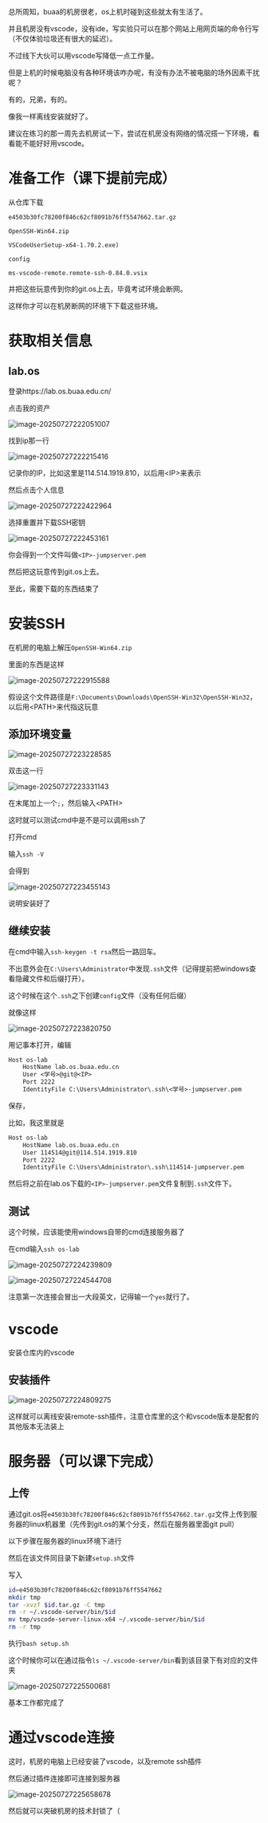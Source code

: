 总所周知，buaa的机房很老，os上机时碰到这些就太有生活了。

并且机房没有vscode，没有ide，写实验只可以在那个网站上用网页端的命令行写（不仅体验垃圾还有很大的延迟）。

不过线下大伙可以用vscode写降低一点工作量。

但是上机的时候电脑没有各种环境该咋办呢，有没有办法不被电脑的场外因素干扰呢？



有的，兄弟，有的。

像我一样离线安装就好了。

建议在练习的那一周先去机房试一下，尝试在机房没有网络的情况搭一下环境，看看能不能好好用vscode。







# 准备工作（课下提前完成）

从仓库下载

`e4503b30fc78200f846c62cf8091b76ff5547662.tar.gz` 

`OpenSSH-Win64.zip`

`VSCodeUserSetup-x64-1.70.2.exe)`

`config`

`ms-vscode-remote.remote-ssh-0.84.0.vsix`

并把这些玩意传到你的git.os上去，毕竟考试环境会断网。

这样你才可以在机房断网的环境下下载这些环境。

# 获取相关信息

## lab.os

登录https://lab.os.buaa.edu.cn/

点击我的资产

![image-20250727222051007](F:\Documents\Workspace\Os\新建文件夹\img\image-20250727222051007.png)

找到ip那一行

![image-20250727222215416](F:\Documents\Workspace\Os\新建文件夹\img\image-20250727222215416.png)

记录你的IP，比如这里是114.514.1919.810，以后用\<IP\>来表示





然后点击个人信息

![image-20250727222422964](F:\Documents\Workspace\Os\新建文件夹\img\image-20250727222422964.png)

选择重置并下载SSH密钥

![image-20250727222453161](F:\Documents\Workspace\Os\新建文件夹\img\image-20250727222453161.png)

你会得到一个文件叫做`<IP>-jumpserver.pem`

然后把这玩意传到git.os上去。



至此，需要下载的东西结束了



# 安装SSH

在机房的电脑上解压`OpenSSH-Win64.zip`

里面的东西是这样

![image-20250727222915588](F:\Documents\Workspace\Os\新建文件夹\img\image-20250727222915588.png)

假设这个文件路径是`F:\Documents\Downloads\OpenSSH-Win32\OpenSSH-Win32`，以后用\<PATH\>来代指这玩意

## 添加环境变量

![image-20250727223228585](F:\Documents\Workspace\Os\新建文件夹\img\image-20250727223228585.png)

双击这一行

![image-20250727223331143](F:\Documents\Workspace\Os\新建文件夹\img\image-20250727223331143.png)

在末尾加上一个`;`，然后输入\<PATH\>

这时就可以测试cmd中是不是可以调用ssh了

打开cmd

输入`ssh -V`

会得到

![image-20250727223455143](F:\Documents\Workspace\Os\新建文件夹\image-20250727223455143.png)

说明安装好了

## 继续安装

在cmd中输入`ssh-keygen -t rsa`然后一路回车。

不出意外会在`C:\Users\Administrator`中发现`.ssh`文件（记得提前把windows查看隐藏文件和后缀打开）。

这个时候在这个`.ssh`之下创建`config`文件（没有任何后缀）

就像这样

![image-20250727223820750](F:\Documents\Workspace\Os\新建文件夹\img\image-20250727223820750.png)

用记事本打开，编辑

```txt
Host os-lab
    HostName lab.os.buaa.edu.cn
    User <学号>@git@<IP>
    Port 2222
    IdentityFile C:\Users\Administrator\.ssh\<学号>-jumpserver.pem
```

保存，

比如，我这里就是

```txt
Host os-lab
    HostName lab.os.buaa.edu.cn
    User 114514@git@114.514.1919.810
    Port 2222
    IdentityFile C:\Users\Administrator\.ssh\114514-jumpserver.pem
```



然后将之前在lab.os下载的`<IP>-jumpserver.pem`文件复制到`.ssh`文件下。



## 测试

这个时候，应该能使用windows自带的cmd连接服务器了

在cmd输入`ssh os-lab`

![image-20250727224239809](F:\Documents\Workspace\Os\新建文件夹\img\image-20250727224239809.png)

![image-20250727224544708](F:\Documents\Workspace\Os\新建文件夹\img\image-20250727224544708.png)

注意第一次连接会冒出一大段英文，记得输一个`yes`就行了。





# vscode

安装仓库内的vscode

## 安装插件

![image-20250727224809275](F:\Documents\Workspace\Os\新建文件夹\img\image-20250727224809275.png)

这样就可以离线安装remote-ssh插件，注意仓库里的这个和vscode版本是配套的其他版本无法装上



# 服务器（可以课下完成）

## 上传

通过git.os将`e4503b30fc78200f846c62cf8091b76ff5547662.tar.gz`文件上传到服务器的linux机器里（先传到git.os的某个分支，然后在服务器里面git pull）



以下步骤在服务器的linux环境下进行

然后在该文件同目录下新建`setup.sh`文件

写入

```sh
id=e4503b30fc78200f846c62cf8091b76ff5547662
mkdir tmp
tar -xvzf $id.tar.gz -C tmp
rm -r ~/.vscode-server/bin/$id
mv tmp/vscode-server-linux-x64 ~/.vscode-server/bin/$id
rm -r tmp
```

执行`bash setup.sh`

这个时候你可以在通过指令`ls ~/.vscode-server/bin`看到该目录下有对应的文件夹

![image-20250727225500681](F:\Documents\Workspace\Os\新建文件夹\img\image-20250727225500681.png)



基本工作都完成了

# 通过vscode连接



这时，机房的电脑上已经安装了vscode，以及remote ssh插件

然后通过插件连接即可连接到服务器

![image-20250727225658678](F:\Documents\Workspace\Os\新建文件夹\img\image-20250727225658678.png)

然后就可以突破机房的技术封锁了（

